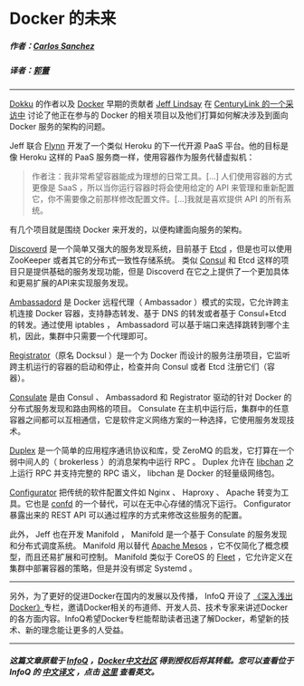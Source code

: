 # Docker 的未来

##### 作者：[Carlos Sanchez](http://www.infoq.com/cn/author/Carlos-Sanchez)

##### 译者：[郭蕾](http://www.infoq.com/cn/author/%E9%83%AD%E8%95%BE)

***
[Dokku](https://github.com/progrium/dokku) 的作者以及 [Docker](http://docker.io/) 早期的贡献者 [Jeff Lindsay](http://progrium.com/) 在 [CenturyLink 的一个采访中](http://www.centurylinklabs.com/the-future-of-docker/) 讨论了他正在参与的 Docker 的相关项目以及他们打算如何解决涉及到面向 Docker 服务的架构的问题。

Jeff 联合 [Flynn](https://flynn.io/) 开发了一个类似 Heroku 的下一代开源 PaaS 平台。他的目标是像 Heroku 这样的 PaaS 服务商一样，使用容器作为服务代替虚拟机：

> 作者注：我非常希望容器能成为理想的日常工具。[...] 人们使用容器的方式更像是 SaaS ，所以当你运行容器时将会使用给定的 API 来管理和重新配置它，你不需要像之前那样修改配置文件。[...]我就是喜欢提供 API 的所有系统。

有几个项目就是围绕 Docker 来开发的，以便构建面向服务的架构。

[Discoverd](https://github.com/flynn-archive/discoverd) 是一个简单又强大的服务发现系统，目前基于 [Etcd](https://github.com/coreos/etcd) ，但是也可以使用 ZooKeeper 或者其它的分布式一致性存储系统。 类似 [Consul](https://github.com/hashicorp/consul) 和 Etcd 这样的项目只是提供基础的服务发现功能，但是 Discoverd 在它之上提供了一个更加具体和更易扩展的API来实现服务发现。

[Ambassadord](https://github.com/progrium/ambassadord) 是 Docker 远程代理（ Ambassador ）模式的实现，它允许跨主机连接 Docker 容器，支持静态转发、基于 DNS 的转发或者基于 Consul+Etcd 的转发。通过使用 iptables ， Ambassadord 可以基于端口来选择跳转到哪个主机，因此，集群中只需要一个代理即可。

[Registrator](https://github.com/progrium/registrator)（原名 Docksul ）是一个为 Docker 而设计的服务注册项目，它监听跨主机运行的容器的启动和停止，检查并向 Consul 或者 Etcd 注册它们（容器）。

[Consulate](https://github.com/progrium/consulate) 是由 Consul 、 Ambassadord 和 Registrator 驱动的针对 Docker 的分布式服务发现和路由网格的项目。 Consulate 在主机中运行后，集群中的任意容器之间都可以互相通信，它是软件定义网络方案的一种选择，它使用服务发现技术。

[Duplex](https://github.com/progrium/duplex) 是一个简单的应用程序通讯协议和库，受 ZeroMQ 的启发，它打算在一个弱中间人的（ brokerless ）的消息架构中运行 RPC 。 Duplex 允许在 [libchan](https://github.com/docker/libchan) 之上运行 RPC 并支持完整的 RPC 语义， libchan 是 Docker 的轻量级网络包。

[Configurator](https://github.com/progrium/configurator) 把传统的软件配置文件如 Nginx 、 Haproxy 、 Apache 转变为工具。它也是 [confd](https://github.com/kelseyhightower/confd) 的一个替代，可以在无中心存储的情况下运行。 Configurator 暴露出来的 REST API 可以通过程序的方式来修改这些服务的配置。

此外， Jeff 也在开发 Manifold ， Manifold 是一个基于 Consulate 的服务发现和分布式调度系统。 Manifold 用以替代 [Apache Mesos](http://mesos.apache.org/) ，它不仅简化了概念模型，而且还易扩展和可控制。 Manifold 类似于 CoreOS 的 [Fleet](https://github.com/coreos/fleet) ，它允许定义在集群中部署容器的策略，但是并没有绑定 Systemd 。

***

另外，为了更好的促进Docker在国内的发展以及传播， InfoQ 开设了 [《深入浅出Docker》](http://www.infoq.com/cn/dockers)专栏，邀请Docker相关的布道师、开发人员、技术专家来讲述Docker的各方面内容。InfoQ希望Docker专栏能帮助读者迅速了解Docker，希望新的技术、新的理念能让更多的人受益。


***
##### 这篇文章原载于 [InfoQ](http://www.infoq.com/cn/) ，[Docker中文社区](https://www.dockboard.org) 得到授权后将其转载。您可以查看位于 InfoQ 的 [中文译文](http://www.infoq.com/cn/news/2014/07/google-kubernetes) ，点击 [这里](http://www.infoq.com/news/2014/08/the-future-of-docker) 查看英文。 
